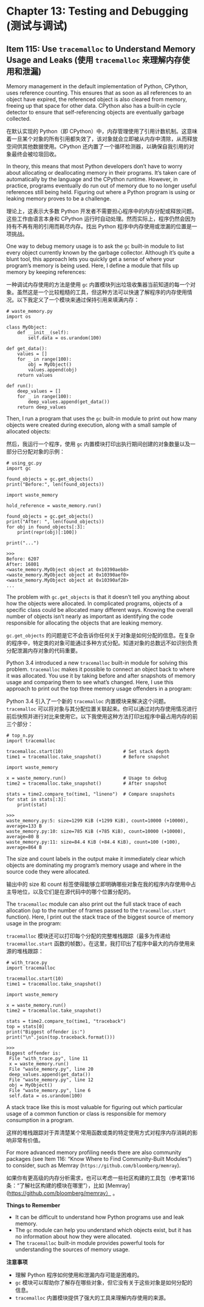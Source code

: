 # Chapter 13: Testing and Debugging (测试与调试)

## Item 115: Use `tracemalloc` to Understand Memory Usage and Leaks (使用 `tracemalloc` 来理解内存使用和泄漏)

Memory management in the default implementation of Python, CPython, uses reference counting. This ensures that as soon as all references to an object have expired, the referenced object is also cleared from memory, freeing up that space for other data. CPython also has a built-in cycle detector to ensure that self-referencing objects are eventually garbage collected.

在默认实现的 Python（即 CPython）中，内存管理使用了引用计数机制。这意味着一旦某个对象的所有引用都失效了，该对象就会立即被从内存中清除，从而释放空间供其他数据使用。CPython 还内置了一个循环检测器，以确保自我引用的对象最终会被垃圾回收。

In theory, this means that most Python developers don’t have to worry about allocating or deallocating memory in their programs. It’s taken care of automatically by the language and the CPython runtime. However, in practice, programs eventually do run out of memory due to no longer useful references still being held. Figuring out where a Python program is using or leaking memory proves to be a challenge.

理论上，这表示大多数 Python 开发者不需要担心程序中的内存分配或释放问题。这些工作由语言本身和 CPython 运行时自动处理。然而实际上，程序仍然会因为持有不再有用的引用而耗尽内存。找出 Python 程序中内存使用或泄漏的位置是一项挑战。

One way to debug memory usage is to ask the `gc` built-in module to list every object currently known by the garbage collector. Although it’s quite a blunt tool, this approach lets you quickly get a sense of where your program’s memory is being used. Here, I define a module that fills up memory by keeping references:

一种调试内存使用的方法是使用 `gc` 内置模块列出垃圾收集器当前知道的每一个对象。虽然这是一个比较粗糙的工具，但这种方法可以快速了解程序的内存使用情况。以下我定义了一个模块来通过保持引用来填满内存：

```
# waste_memory.py
import os

class MyObject:
    def __init__(self):
        self.data = os.urandom(100)

def get_data():
    values = []
    for _ in range(100):
        obj = MyObject()
        values.append(obj)
    return values

def run():
    deep_values = []
    for _ in range(100):
        deep_values.append(get_data())
    return deep_values
```

Then, I run a program that uses the `gc` built-in module to print out how many objects were created during execution, along with a small sample of allocated objects:

然后，我运行一个程序，使用 `gc` 内置模块打印出执行期间创建的对象数量以及一部分已分配对象的示例：

```
# using_gc.py
import gc

found_objects = gc.get_objects()
print("Before:", len(found_objects))

import waste_memory

hold_reference = waste_memory.run()

found_objects = gc.get_objects()
print("After: ", len(found_objects))
for obj in found_objects[:3]:
    print(repr(obj)[:100])

print("...")

>>>
Before: 6207
After: 16801
<waste_memory.MyObject object at 0x10390aeb8>
<waste_memory.MyObject object at 0x10390aef0>
<waste_memory.MyObject object at 0x10390af28>
...
```

The problem with `gc.get_objects` is that it doesn’t tell you anything about how the objects were allocated. In complicated programs, objects of a specific class could be allocated many different ways. Knowing the overall number of objects isn’t nearly as important as identifying the code responsible for allocating the objects that are leaking memory.

`gc.get_objects` 的问题是它不会告诉你任何关于对象是如何分配的信息。在复杂的程序中，特定类的对象可能通过多种方式分配。知道对象的总数远不如识别负责分配泄漏内存对象的代码重要。

Python 3.4 introduced a new `tracemalloc` built-in module for solving this problem. `tracemalloc` makes it possible to connect an object back to where it was allocated. You use it by taking before and after snapshots of memory usage and comparing them to see what’s changed. Here, I use this approach to print out the top three memory usage offenders in a program:

Python 3.4 引入了一个新的 `tracemalloc` 内置模块来解决这个问题。`tracemalloc` 可以将对象与其分配位置关联起来。你可以通过对内存使用情况进行前后快照并进行对比来使用它。以下我使用这种方法打印出程序中最占用内存的前三个部分：

```
# top_n.py
import tracemalloc

tracemalloc.start(10)                      # Set stack depth
time1 = tracemalloc.take_snapshot()        # Before snapshot

import waste_memory

x = waste_memory.run()                     # Usage to debug
time2 = tracemalloc.take_snapshot()        # After snapshot

stats = time2.compare_to(time1, "lineno")  # Compare snapshots
for stat in stats[:3]:
    print(stat)
    
>>>
waste_memory.py:5: size=1299 KiB (+1299 KiB), count=10000 (+10000), average=133 B
waste_memory.py:10: size=785 KiB (+785 KiB), count=10000 (+10000), average=80 B
waste_memory.py:11: size=84.4 KiB (+84.4 KiB), count=100 (+100), average=864 B
```

The size and count labels in the output make it immediately clear which objects are dominating my program’s memory usage and where in the source code they were allocated.

输出中的 size 和 count 标签使得能够立即明确哪些对象在我的程序内存使用中占主导地位，以及它们是在源代码中的哪个位置分配的。

The `tracemalloc` module can also print out the full stack trace of each allocation (up to the number of frames passed to the `tracemalloc.start` function). Here, I print out the stack trace of the biggest source of memory usage in the program:

`tracemalloc` 模块还可以打印每个分配的完整堆栈跟踪（最多为传递给 `tracemalloc.start` 函数的帧数）。在这里，我打印出了程序中最大的内存使用来源的堆栈跟踪：

```
# with_trace.py
import tracemalloc

tracemalloc.start(10)
time1 = tracemalloc.take_snapshot()

import waste_memory

x = waste_memory.run()
time2 = tracemalloc.take_snapshot()

stats = time2.compare_to(time1, "traceback")
top = stats[0]
print("Biggest offender is:")
print("\n".join(top.traceback.format()))

>>>
Biggest offender is:
 File "with_trace.py", line 11
 x = waste_memory.run()
 File "waste_memory.py", line 20
 deep_values.append(get_data())
 File "waste_memory.py", line 12
 obj = MyObject()
 File "waste_memory.py", line 6
 self.data = os.urandom(100)
```

A stack trace like this is most valuable for figuring out which particular usage of a common function or class is responsible for memory consumption in a program.

这样的堆栈跟踪对于弄清楚某个常用函数或类的特定使用方式对程序内存消耗的影响非常有价值。

For more advanced memory profiling needs there are also community packages (see Item 116: “Know Where to Find Community-Built Modules”) to consider, such as Memray (`https://github.com/bloomberg/memray`).

如果你有更高级的内存分析需求，也可以考虑一些社区构建的工具包（参考第116条：“了解社区构建的模块在哪里”），比如 [Memray](https://github.com/bloomberg/memray） 。


**Things to Remember**
- It can be difficult to understand how Python programs use and leak memory.
- The `gc` module can help you understand which objects exist, but it has no information about how they were allocated.
- The `tracemalloc` built-in module provides powerful tools for understanding the sources of memory usage.

**注意事项**
- 理解 Python 程序如何使用和泄漏内存可能是困难的。
- `gc` 模块可以帮助你了解存在哪些对象，但它没有关于这些对象是如何分配的信息。
- `tracemalloc` 内置模块提供了强大的工具来理解内存使用的来源。